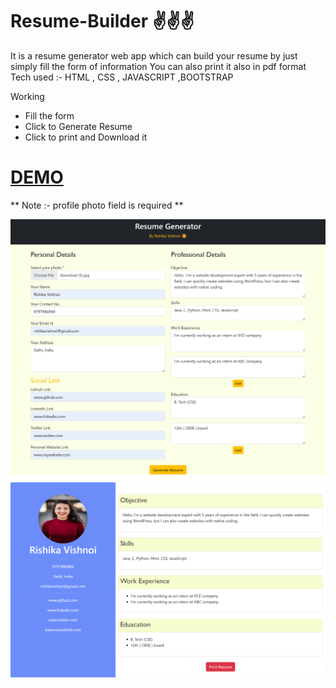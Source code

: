# Resume-Builder ✌️✌️✌️
It is a resume generator web app which can build your resume by just simply fill the form of information
You can also  print it also in pdf format 
Tech used :- HTML , CSS , JAVASCRIPT ,BOOTSTRAP

Working 
-  Fill the form 
-  Click to Generate Resume
-  Click to print and Download it 

# [DEMO](https://rishikavishnoi.github.io/Resume-Builder/)  
** Note :- profile photo field is required **

![screenshot](ss.png)
![screenshot](ss2.png)


